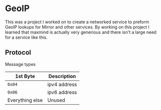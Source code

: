 # GeoIP

This was a project I worked on to create a networked service to preform GeoIP lookups for Mirror and other services. By working on this project I learned that maxmind is actually very generious and there isn't a large need for a service like this. 

## Protocol

Message types

| 1st Byte        | Description  |
| --------------- | ------------ |
| `0x04`          | ipv4 address |
| `0x06`          | ipv6 address |
| Everything else | Unused       |
